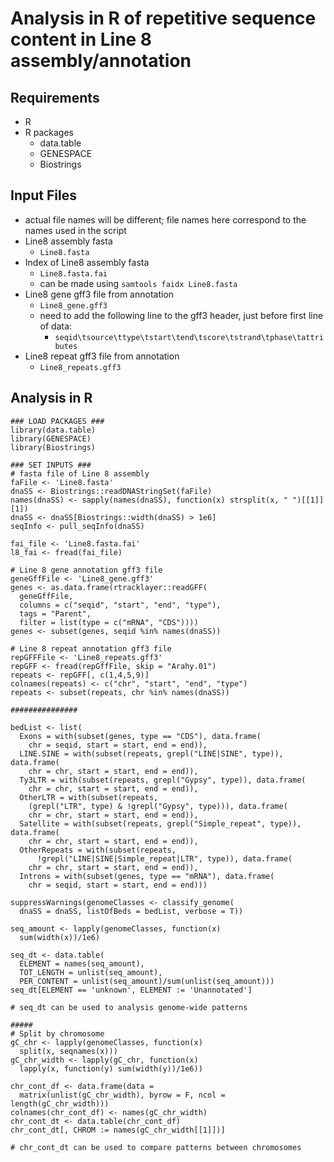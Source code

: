 # Analysis in R of repetitive sequence content in Line 8 assembly/annotation

## Requirements
* R
* R packages
  * data.table
  * GENESPACE
  * Biostrings

## Input Files
* actual file names will be different; file names here correspond to 
the names used in the script
* Line8 assembly fasta
  * `Line8.fasta`
* Index of Line8 assembly fasta
  * `Line8.fasta.fai`
  * can be made using `samtools faidx Line8.fasta`
* Line8 gene gff3 file from annotation
  * `Line8_gene.gff3`
  * need to add the following line to the gff3 header, just before first 
    line of data:
    * `seqid\tsource\ttype\tstart\tend\tscore\tstrand\tphase\tattributes`
* Line8 repeat gff3 file from annotation
  * `Line8_repeats.gff3`

## Analysis in R
```
### LOAD PACKAGES ###
library(data.table)
library(GENESPACE)
library(Biostrings)

### SET INPUTS ###
# fasta file of Line 8 assembly
faFile <- 'Line8.fasta'
dnaSS <- Biostrings::readDNAStringSet(faFile)
names(dnaSS) <- sapply(names(dnaSS), function(x) strsplit(x, " ")[[1]][1])
dnaSS <- dnaSS[Biostrings::width(dnaSS) > 1e6]
seqInfo <- pull_seqInfo(dnaSS)

fai_file <- 'Line8.fasta.fai'
l8_fai <- fread(fai_file)

# Line 8 gene annotation gff3 file
geneGffFile <- 'Line8_gene.gff3'
genes <- as.data.frame(rtracklayer::readGFF(
  geneGffFile,
  columns = c("seqid", "start", "end", "type"),
  tags = "Parent",
  filter = list(type = c("mRNA", "CDS"))))
genes <- subset(genes, seqid %in% names(dnaSS))

# Line 8 repeat annotation gff3 file
repGFFFile <- 'Line8_repeats.gff3'
repGFF <- fread(repGffFile, skip = "Arahy.01")
repeats <- repGFF[, c(1,4,5,9)]
colnames(repeats) <- c("chr", "start", "end", "type")
repeats <- subset(repeats, chr %in% names(dnaSS))

###############

bedList <- list(
  Exons = with(subset(genes, type == "CDS"), data.frame(
    chr = seqid, start = start, end = end)),
  LINE.SINE = with(subset(repeats, grepl("LINE|SINE", type)), data.frame(
    chr = chr, start = start, end = end)),
  Ty3LTR = with(subset(repeats, grepl("Gypsy", type)), data.frame(
    chr = chr, start = start, end = end)),
  OtherLTR = with(subset(repeats,
    (grepl("LTR", type) & !grepl("Gypsy", type))), data.frame(
    chr = chr, start = start, end = end)),
  Satellite = with(subset(repeats, grepl("Simple_repeat", type)), data.frame(
    chr = chr, start = start, end = end)),
  OtherRepeats = with(subset(repeats,
      !grepl("LINE|SINE|Simple_repeat|LTR", type)), data.frame(
    chr = chr, start = start, end = end)),
  Introns = with(subset(genes, type == "mRNA"), data.frame(
    chr = seqid, start = start, end = end)))

suppressWarnings(genomeClasses <- classify_genome(
  dnaSS = dnaSS, listOfBeds = bedList, verbose = T))

seq_amount <- lapply(genomeClasses, function(x)
  sum(width(x))/1e6)

seq_dt <- data.table(
  ELEMENT = names(seq_amount),
  TOT_LENGTH = unlist(seq_amount),
  PER_CONTENT = unlist(seq_amount)/sum(unlist(seq_amount)))
seq_dt[ELEMENT == 'unknown', ELEMENT := 'Unannotated']

# seq_dt can be used to analysis genome-wide patterns

#####
# Split by chromosome
gC_chr <- lapply(genomeClasses, function(x)
  split(x, seqnames(x)))
gC_chr_width <- lapply(gC_chr, function(x)
  lapply(x, function(y) sum(width(y))/1e6))

chr_cont_df <- data.frame(data =
  matrix(unlist(gC_chr_width), byrow = F, ncol = length(gC_chr_width)))
colnames(chr_cont_df) <- names(gC_chr_width)
chr_cont_dt <- data.table(chr_cont_df)
chr_cont_dt[, CHROM := names(gC_chr_width[[1]])]

# chr_cont_dt can be used to compare patterns between chromosomes
```
